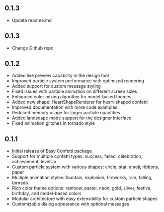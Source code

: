 ## 0.1.3

* Update readme.md

## 0.1.3

* Change Github repo

## 0.1.2

* Added live preview capability in the design tool
* Improved particle system performance with optimized rendering
* Added support for custom message styling
* Fixed issues with particle animation on different screen sizes
* Enhanced color mixing algorithm for model-based themes
* Added new shape: HeartShapeRenderer for heart-shaped confetti
* Improved documentation with more code examples
* Reduced memory usage for larger particle quantities
* Added landscape mode support for the designer interface
* Fixed animation glitches in tornado style

## 0.1.1

* Initial release of Easy Confetti package
* Support for multiple confetti types: success, failed, celebration, achievement, levelUp
* Custom particle system with various shapes: circle, star, emoji, ribbons, paper
* Multiple animation styles: fountain, explosion, fireworks, rain, falling, tornado
* Rich color theme options: rainbow, pastel, neon, gold, silver, festive, birthday, and model-based colors
* Modular architecture with easy extensibility for custom particle shapes
* Customizable dialog appearance with optional messages